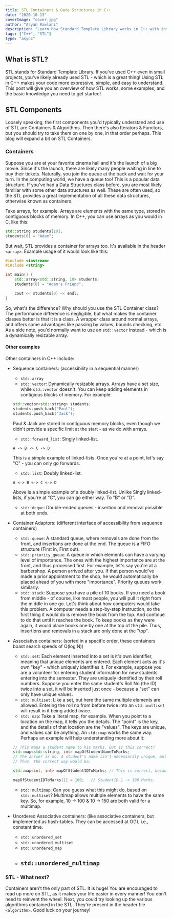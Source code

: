 ```yaml
---
title: STL Containers & Data Structures in C++
date: "2020-10-13"
coverImage: "cover.jpg"
author: "Aryan Rawlani"
description: "Learn how Standard Template Library works in C++ with interactive examples and what you need to get started"
tags: ["C++", "STL"]
type: "async"
---
```


## What is STL?

STL stands for Standard Template Library. If you've used C++ even in small projects, you've likely already used STL - which is a great thing! Using STL in C++ makes your code more expressive, simple, and easy to understand. This post will give you an overview of how STL works, some examples, and the basic knowledge you need to get started!

## STL Components

Loosely speaking, the first components you'd typically understand and use of STL are Containers & Algorithms. Then there's also Iterators & Functors, but you should try to take them on one by one, in that order perhaps. This blog will expand a bit on STL Containers.

### Containers

Suppose you are at your favorite cinema hall and it's the launch of a big movie. Since it's the launch, there are likely many people waiting in line to buy their tickets. Naturally, you join the queue at the back and wait for your turn. In the computing world, we have a queue too! This is a popular data structure. If you've had a Data Structures class before, you are most likely familiar with some other data structures as well. These are often used, so the STL provides a great implementation of all these data structures, otherwise known as containers.

Take arrays, for example. Arrays are elements with the same type, stored in contiguous blocks of memory. In C++, you can use arrays as you would in C, like this:

```cpp
std::string students[10];
students[0] = "Adam";
```

But wait, STL provides a container for arrays too. It's available in the header `<array>`. Example usage of it would look like this:

```cpp
#include <iostream>
#include <string>

int main() {
    std::array<std::string, 10> students;
    students[0] = "Adam's Friend";

    cout << students[0] << endl;
}
```

So, what's the difference? Why should you use the STL Container class? The performance difference is negligible, but what makes the container classes better is that it is a class. A wrapper class around normal arrays, and offers some advantages like passing by values, bounds checking, etc. As a side note, you'd normally want to use an `std::vector` instead - which is a dynamically resizable array.

#### Other examples

Other containers in C++ include:

- Sequence containers: (accessibility in a sequential manner)

  - `std::array`
  - `std::vector`: Dynamically resizable arrays.
    Arrays have a set size, while `std::vector` doesn't. You can keep adding elements in contigious blocks of memory. For example:

  ```cpp
  std::vector<std::string> students;
  students.push_back("Paul");
  students.push_back("Jack");
  ```

  Paul & Jack are stored in contiguous memory blocks, even though we didn't provide a specific limit at the start - as we do with arrays.

  - `std::forward_list`: Singly linked-list.

  ```
  A -> B -> C -> D
  ```

  This is a simple example of linked-lists. Once you're at a point, let's say "C" - you can only go forwards.

  - `std::list`: Doubly linked-list.

  ```
  A <-> B <-> C <-> D
  ```

  Above is a simple example of a doubly linked-list. Unlike Singly linked-lists, if you're at "C", you can go either way. To "B" or "D".

  - `std::deque`: Double-ended queues - insertion and removal possible at both ends.

- Container Adaptors: (different interface of accessibility from sequence containers)

  - `std::queue`: A standard queue, where removals are done from the front, and insertions are done at the end. The queue is a FIFO structure (First in, First out).
  - `std::priority_queue`: A queue in which elements can have a varying level of importance. The ones with the highest importance are at the front, and thus processed first.
    For example, let's say you're at a barbershop. A person arrived after you. If that person would've made a prior appointment to the shop, he would automatically be placed ahead of you with more "importance". Priority queues work similarly.
  - `std::stack`:
    Suppose you have a pile of 10 books. If you need a book from middle - of course, like most people, you will pull it right from the middle in one go. Let's think about how computers would take this problem. A computer needs a step-by-step instruction, so the first thing it would do is remove the book from the top. And continue to do that until it reaches the book. To keep books as they were again, it would place books one by one at the top of the pile.
    Thus, insertions and removals in a stack are only done at the "top".

- Associative containers: (sorted in a specific order, these containers boast search speeds of O(log N))

  - `std::set`: Each element inserted into a set is it's own identifier, meaning that unique elements are entered. Each element acts as it's own "key" - which uniquely identifies it. For example, suppose you are a volunteer for entering student information for new students entering into the semester. They are uniquely identified by their roll numbers. Suppose you enter the same student's Roll No (the ID) twice into a set, it will be inserted just once - because a "set" can only have unique values.
  - `std::multiset`: Like a set, but here the same multiple elements are allowed. Entering the roll no from before twice into an `std::multiset` will result in it being added twice.
  - `std::map`: Take a literal map, for example. When you point to a location on the map, it tells you the details. The "point" is the key, and the details of that location are the "values". The keys are unique, and values can be anything. An `std::map` works the same way. Perhaps an example will help understanding more about it:

  ```cpp
  // This maps a student name to his marks. But is this correct?
  std::map<std::string, int> mapOfStudentNameToMarks;
  // The answer is no. A student's name isn't necessarily unique, multiple students with the same name will have a clash this way.
  // Thus, the correct way would be:

  std::map<int, int> mapOfStudentIDToMarks; // This is correct, because StudentIDs are unique!

  mapOfStudentIDToMarks[1] = 100;   // StudentID 1 -> 100 Marks.
  ```

  - `std::multimap`: Can you guess what this might do, based on `std::multiset`?
    Multimap allows multiple elements to have the same key. So, for example, 10 -> 100 & 10 -> 150 are both valid for a multimap.

- Unordered Associative containers: (like associative containers, but implemented as hash-tables. They can be accessed at O(1), i.e., constant time.
  - `std::unordered_set`
  - `std::unordered_multiset`
  - `std::unordered_map`
  - `std::unordered_multimap`
    --

### STL - What next?

Containers aren't the only part of STL. It is huge! You are encouraged to read up more on STL, as it makes your life easier in every manner! You don't need to reinvent the wheel. Next, you could try looking up the various algorithms contained in the STL. They're present in the header file `<algorithm>`. Good luck on your journey!
